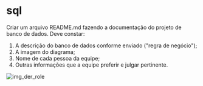 # sql

Criar um arquivo README.md fazendo a documentação do projeto de banco de dados. Deve constar:
1. A descrição do banco de dados conforme enviado ("regra de negócio");
2. A imagem do diagrama;
3. Nome de cada pessoa da equipe;
4. Outras informações que a equipe preferir e julgar pertinente.

![img_der_role](https://github.com/role-pi/sql/assets/111303609/124c763b-028d-4eee-968f-3d52b8b77c05)
